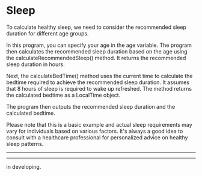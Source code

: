 # Sleep
To calculate healthy sleep, we need to consider the recommended sleep duration for different age groups.

In this program, you can specify your age in the age variable. The program then calculates the recommended sleep duration based on the age using the calculateRecommendedSleep() method. It returns the recommended sleep duration in hours.

Next, the calculateBedTime() method uses the current time to calculate the bedtime required to achieve the recommended sleep duration. It assumes that 8 hours of sleep is required to wake up refreshed. The method returns the calculated bedtime as a LocalTime object.

The program then outputs the recommended sleep duration and the calculated bedtime.

Please note that this is a basic example and actual sleep requirements may vary for individuals based on various factors. It's always a good idea to consult with a healthcare professional for personalized advice on healthy sleep patterns.


*****
-------------
in developing.
